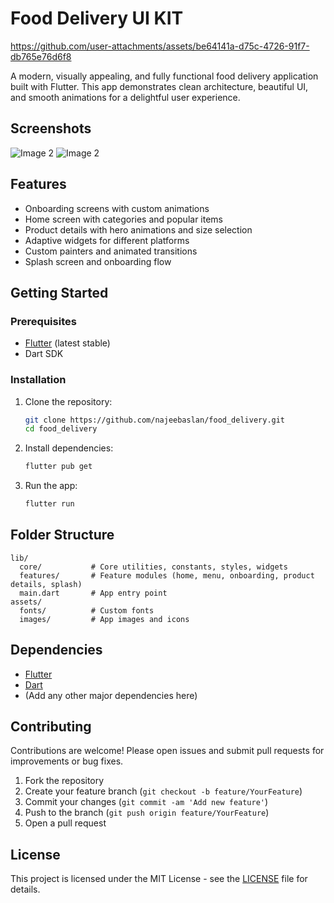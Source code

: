 # Food Delivery UI KIT

https://github.com/user-attachments/assets/be64141a-d75c-4726-91f7-db765e76d6f8



A modern, visually appealing, and fully functional food delivery application built with Flutter. This app demonstrates clean architecture, beautiful UI, and smooth animations for a delightful user experience.

## Screenshots

  <td><img src="https://firebasestorage.googleapis.com/v0/b/weddinghallbooking-2ba28.appspot.com/o/protiflio_images%2Ffood-delivery.webp?alt=media&token=4c57f023-57d9-4b36-b751-dc9dfb9eb5b0" alt="Image 2"></td>
  <td><img src="https://firebasestorage.googleapis.com/v0/b/weddinghallbooking-2ba28.appspot.com/o/protiflio_images%2Ffood-delivery-onboarding.webp?alt=media&token=c82f0015-d8fe-4c19-a491-d0a592be627a" alt="Image 2"></td>

## Features

- Onboarding screens with custom animations
- Home screen with categories and popular items
- Product details with hero animations and size selection
- Adaptive widgets for different platforms
- Custom painters and animated transitions
- Splash screen and onboarding flow


## Getting Started

### Prerequisites
- [Flutter](https://flutter.dev/docs/get-started/install) (latest stable)
- Dart SDK

### Installation

1. Clone the repository:
   ```bash
   git clone https://github.com/najeebaslan/food_delivery.git
   cd food_delivery
   ```
2. Install dependencies:
   ```bash
   flutter pub get
   ```
3. Run the app:
   ```bash
   flutter run
   ```

## Folder Structure

```
lib/
  core/           # Core utilities, constants, styles, widgets
  features/       # Feature modules (home, menu, onboarding, product details, splash)
  main.dart       # App entry point
assets/
  fonts/          # Custom fonts
  images/         # App images and icons
```

## Dependencies
- [Flutter](https://flutter.dev/)
- [Dart](https://dart.dev/)
- (Add any other major dependencies here)

## Contributing

Contributions are welcome! Please open issues and submit pull requests for improvements or bug fixes.

1. Fork the repository
2. Create your feature branch (`git checkout -b feature/YourFeature`)
3. Commit your changes (`git commit -am 'Add new feature'`)
4. Push to the branch (`git push origin feature/YourFeature`)
5. Open a pull request

## License

This project is licensed under the MIT License - see the [LICENSE](LICENSE) file for details.
